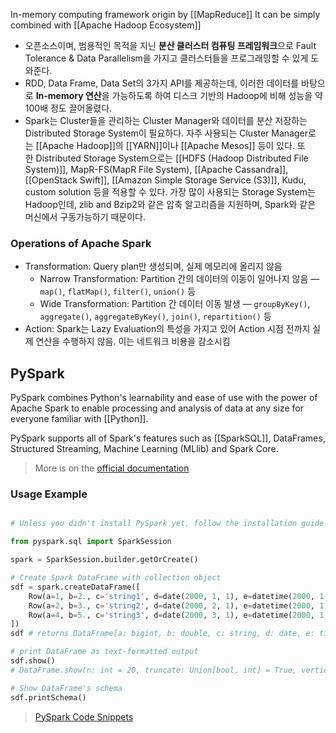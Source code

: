 In-memory computing framework origin by [[MapReduce]]
It can be simply combined with [[Apache Hadoop Ecosystem]]


- 오픈소스이며, 범용적인 목적을 지닌 **분산 클러스터 컴퓨팅 프레임워크**으로 Fault Tolerance & Data Parallelism을 가지고 클러스터들을 프로그래밍할 수 있게 도와준다.
- RDD, Data Frame, Data Set의 3가지 API를 제공하는데, 이러한 데이터를 바탕으로 **In-memory 연산**을 가능하도록 하여 디스크 기반의 Hadoop에 비해 성능을 약 100배 정도 끌어올렸다.
- Spark는 Cluster들을 관리하는 Cluster Manager와 데이터를 분산 저장하는 Distributed Storage System이 필요하다. 자주 사용되는 Cluster Manager로는 [[Apache Hadoop]]의 [[YARN]]이나 [[Apache Mesos]] 등이 있다. 또한 Distributed Storage System으로는 [[HDFS (Hadoop Distributed File System)]], MapR-FS(MapR File System), [[Apache Cassandra]], [[OpenStack Swift]], [[Amazon Simple Storage Service (S3)]], Kudu, custom solution 등을 적용할 수 있다. 가장 많이 사용되는 Storage System는 Hadoop인데, zlib and Bzip2와 같은 압축 알고리즘을 지원하며, Spark와 같은 머신에서 구동가능하기 때문이다.
### Operations of Apache Spark

- Transformation: Query plan만 생성되며, 실제 메모리에 올리지 않음
	- Narrow Transformation: Partition 간의 데이터의 이동이 일어나지 않음 — `map()`, `flatMap()`, `filter()`, `union()` 등
	- Wide Transformation: Partition 간 데이터 이동 발생 — `groupByKey()`, `aggregate()`, `aggregateByKey()`, `join()`, `repartition()` 등
- Action: Spark는 Lazy Evaluation의 특성을 가지고 있어 Action 시점 전까지 실제 연산을 수행하지 않음. 이는 네트워크 비용을 감소시킴

## PySpark

PySpark combines Python's learnability and ease of use with the power of Apache Spark to enable processing and analysis of data at any size for everyone familiar with [[Python]].

PySpark supports all of Spark's features such as [[SparkSQL]], DataFrames, Structured Streaming, Machine Learning (MLlib) and Spark Core.

> More is on the [official documentation](https://spark.apache.org/docs/latest/api/python/)

### Usage Example

``` python

# Unless you didn't install PySpark yet, follow the installation guide -> https://gist.github.com/graphy-young/6875146cc34ef6960970f3af40974557

from pyspark.sql import SparkSession

spark = SparkSession.builder.getOrCreate()

# Create Spark DataFrame with collection object
sdf = spark.createDataFrame([
    Row(a=1, b=2., c='string1', d=date(2000, 1, 1), e=datetime(2000, 1, 1, 12, 0)),
    Row(a=2, b=3., c='string2', d=date(2000, 2, 1), e=datetime(2000, 1, 2, 12, 0)),
    Row(a=4, b=5., c='string3', d=date(2000, 3, 1), e=datetime(2000, 1, 3, 12, 0))
])
sdf # returns DataFrame[a: bigint, b: double, c: string, d: date, e: timestamp]

# print DataFrame as text-formatted output
sdf.show() 
# DataFrame.show(n: int = 20, truncate: Union[bool, int] = True, vertical: bool = False)

# Show DataFrame's schema
sdf.printSchema()

```

> [PySpark Code Snippets](https://gist.github.com/graphy-young/6875146cc34ef6960970f3af40974557)
